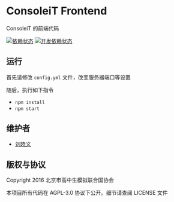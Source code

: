 # ConsoleiT Frontend
ConsoleiT 的前端代码

[![依赖状态](https://david-dm.org/CircuitCoder/ConsoleiT-Frontend.svg)](https://david-dm.org/CircuitCoder/ConsoleiT-Frontend)
[![开发依赖状态](https://david-dm.org/CircuitCoder/ConsoleiT-Frontend/dev-status.svg)](https://david-dm.org/CircuitCoder/ConsoleiT-Frontend#info=devDependencies)

## 运行
首先请修改 `config.yml` 文件，改变服务器端口等设置

随后，执行如下指令

* `npm install`
* `npm start`

## 维护者
- [刘晓义](mailto:circuitcoder0@gmail.com)

## 版权与协议
Copyright 2016 北京市高中生模拟联合国协会

本项目所有代码在 AGPL-3.0 协议下公开。细节请查阅 LICENSE 文件
